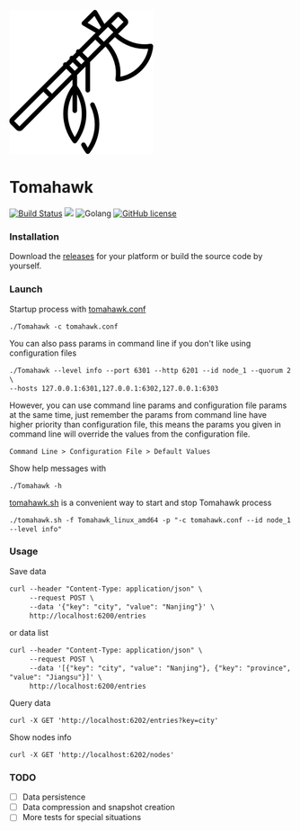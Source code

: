 [![logo](logo.png)](https://github.com/RitterHou/Tomahawk)

# Tomahawk

[![Build Status](https://travis-ci.org/RitterHou/Tomahawk.svg?branch=master)](https://travis-ci.org/RitterHou/Tomahawk)
![](https://img.shields.io/github/tag/RitterHou/Tomahawk.svg)
![Golang](https://img.shields.io/badge/golang-1.12.5-blue.svg)
[![GitHub license](https://img.shields.io/github/license/RitterHou/Tomahawk)](https://github.com/RitterHou/Tomahawk/blob/master/LICENSE)

### Installation

Download the [releases](https://github.com/RitterHou/Tomahawk/releases/latest) for your platform or build the source code by yourself.

### Launch

Startup process with [tomahawk.conf](https://github.com/RitterHou/Tomahawk/blob/master/tools/tomahawk.conf)

    ./Tomahawk -c tomahawk.conf

You can also pass params in command line if you don't like using configuration files

    ./Tomahawk --level info --port 6301 --http 6201 --id node_1 --quorum 2 \
    --hosts 127.0.0.1:6301,127.0.0.1:6302,127.0.0.1:6303

However, you can use command line params and configuration file params at the same time, just remember the params from command line have higher priority than configuration file, this means the params you given in command line will override the values from the configuration file.

    Command Line > Configuration File > Default Values

Show help messages with

    ./Tomahawk -h

[tomahawk.sh](https://github.com/RitterHou/Tomahawk/blob/master/tools/tomahawk.sh) is a convenient way to start and stop Tomahawk process

    ./tomahawk.sh -f Tomahawk_linux_amd64 -p "-c tomahawk.conf --id node_1 --level info"

### Usage

Save data

    curl --header "Content-Type: application/json" \
         --request POST \
         --data '{"key": "city", "value": "Nanjing"}' \
         http://localhost:6200/entries
         
or data list

    curl --header "Content-Type: application/json" \
         --request POST \
         --data '[{"key": "city", "value": "Nanjing"}, {"key": "province", "value": "Jiangsu"}]' \
         http://localhost:6200/entries
         
Query data

    curl -X GET 'http://localhost:6202/entries?key=city'
    
Show nodes info

    curl -X GET 'http://localhost:6202/nodes'
    
### TODO

- [ ] Data persistence
- [ ] Data compression and snapshot creation
- [ ] More tests for special situations
